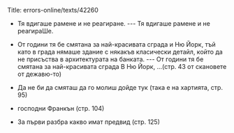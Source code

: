 Title: errors-online/texts/42260

* Тя вдигаше рамене и не реагиране. --- Тя вдигаше рамене и не реагираШе.

* От години тя бе смятана за най-красивата сграда и Ню Йорк, тъй като в града нямаше здание с някакъв класически детайл, който да не присъства в архитектурата на банката. --- От години тя бе смятана за най-красивата сграда В Ню Йорк, ...(стр. 43 от скановете от дежавю-то)

* Да не би да смяташ да го молиш дойде тук (така е на хартията, стр. 95)

* господни Франкън (стр. 104)

* За първи разбра какво имат предвид (стр. 125)
